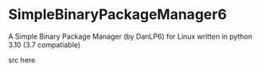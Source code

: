 # SimpleBinaryPackageManager6
A Simple Binary Package Manager (by DanLP6) for Linux written in python 3.10 (3.7 compatiable)


src here
